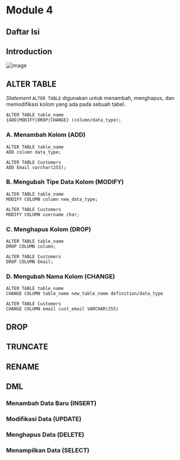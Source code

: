 # Module 4
## Daftar Isi

## Introduction
![image](https://github.com/user-attachments/assets/10eb221c-3239-46e3-b52b-fef60aa8d7a4)


## ALTER TABLE
_Statement_ ```ALTER TABLE``` digunakan untuk menambah, menghapus, dan memodifikasi kolom yang ada pada sebuah tabel.
```
ALTER TABLE table_name
{ADD|MODIFY|DROP|CHANGE} (column/data_type);
```
### A. Menambah Kolom (ADD)
```
ALTER TABLE table_name
ADD column data_type;
```

```
ALTER TABLE Customers
ADD Email varchar(255);
```

### B. Mengubah Tipe Data Kolom (MODIFY)
```
ALTER TABLE table_name
MODIFY COLUMN column new_data_type;
```
```
ALTER TABLE Customers
MODIFY COLUMN username char;
```
### C. Menghapus Kolom (DROP)
```
ALTER TABLE table_name
DROP COLUMN column;
```
```
ALTER TABLE Customers
DROP COLUMN Email;
```
### D. Mengubah Nama Kolom (CHANGE)
```
ALTER TABLE table_name
CHANGE COLUMN table_name new_table_name definition/data_type
```

```
ALTER TABLE Customers
CHANGE COLUMN email cust_email VARCHAR(255)
```
## DROP 
## TRUNCATE
## RENAME

## DML
### Menambah Data Baru (INSERT)
### Modifikasi Data (UPDATE)
### Menghapus Data (DELETE)
### Menampilkan Data (SELECT)
